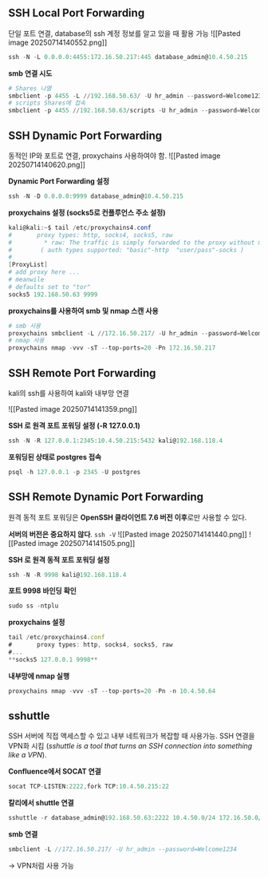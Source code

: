## SSH Local Port Forwarding

단일 포트 연결, database의 ssh 계정 정보를 알고 있을 때 활용 가능
![[Pasted image 20250714140552.png]]
```powershell
ssh -N -L 0.0.0.0:4455:172.16.50.217:445 database_admin@10.4.50.215
```

**smb 연결 시도**
```powershell
# Shares 나열
smbclient -p 4455 -L //192.168.50.63/ -U hr_admin --password=Welcome1234
# scripts Shares에 접속
smbclient -p 4455 //192.168.50.63/scripts -U hr_admin --password=Welcome1234
```

## SSH Dynamic Port Forwarding

동적인 IP와 포트로 연결, proxychains 사용하여야 함.
![[Pasted image 20250714140620.png]]

**Dynamic Port Forwarding 설정**
```powershell
ssh -N -D 0.0.0.0:9999 database_admin@10.4.50.215
```

**proxychains 설정 (socks5로 컨플루언스 주소 설정)**
```powershell
kali@kali:~$ tail /etc/proxychains4.conf
#       proxy types: http, socks4, socks5, raw
#         * raw: The traffic is simply forwarded to the proxy without modification.
#        ( auth types supported: "basic"-http  "user/pass"-socks )
#
[ProxyList]
# add proxy here ...
# meanwile
# defaults set to "tor"
socks5 192.168.50.63 9999
```

**proxychains를 사용하여 smb 및 nmap 스캔 사용**
```powershell
# smb 사용
proxychains smbclient -L //172.16.50.217/ -U hr_admin --password=Welcome1234
# nmap 사용
proxychains nmap -vvv -sT --top-ports=20 -Pn 172.16.50.217
```

## SSH Remote Port Forwarding

kali의 ssh를 사용하여 kali와 내부망 연결

![[Pasted image 20250714141359.png]]

**SSH 로 원격 포트 포워딩 설정 (-R 127.0.0.1)**
```powershell
ssh -N -R 127.0.0.1:2345:10.4.50.215:5432 kali@192.168.118.4
```

**포워딩된 상태로 postgres 접속**
```powershell
psql -h 127.0.0.1 -p 2345 -U postgres
```

## SSH Remote Dynamic Port Forwarding

원격 동적 포트 포워딩은 **OpenSSH 클라이언트 7.6 버전 이후**로만 사용할 수 있다.

**서버의 버전은 중요하지 않다**. `ssh -V`
![[Pasted image 20250714141440.png]]
![[Pasted image 20250714141505.png]]

**SSH 로 원격 동적 포트 포워딩 설정**
```jsx
ssh -N -R 9998 kali@192.168.118.4
```

**포트 9998 바인딩 확인**
```jsx
sudo ss -ntplu
```

**proxychains 설정**
```jsx
tail /etc/proxychains4.conf
#       proxy types: http, socks4, socks5, raw
#...
**socks5 127.0.0.1 9998**
```

**내부망에 nmap 실행**
```jsx
proxychains nmap -vvv -sT --top-ports=20 -Pn -n 10.4.50.64
```

## sshuttle

SSH 서버에 직접 액세스할 수 있고 내부 네트워크가 복잡할 때 사용가능. SSH 연결을 VPN화 시킴 (_sshuttle is a tool that turns an SSH connection into something like a VPN_).

**Confluence에서 SOCAT 연결**
```jsx
socat TCP-LISTEN:2222,fork TCP:10.4.50.215:22
```

**칼리에서 shuttle 연결**
```jsx
sshuttle -r database_admin@192.168.50.63:2222 10.4.50.0/24 172.16.50.0/24
```

**smb 연결**
```jsx
smbclient -L //172.16.50.217/ -U hr_admin --password=Welcome1234
```
→ VPN처럼 사용 가능